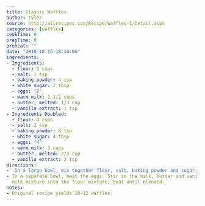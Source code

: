 ```yaml
---
title: Classic Waffles
author: Tyler
source: http://allrecipes.com/Recipe/Waffles-I/Detail.aspx
categories: [waffles]
cookTime: 0
prepTime: 0
preheat: ""
date: "2010-10-16 18:16:06"
ingredients:
- Ingredients:
  - flour: 2 cups
  - salt: 1 tsp
  - baking powder: 4 tsp
  - white sugar: 2 tbsp
  - eggs: "2"
  - warm milk: 1 1/2 cups
  - butter, melted: 1/3 cup
  - vanilla extract: 1 tsp
- Ingredients Doubled:
  - flour: 4 cups
  - salt: 2 tsp
  - baking powder: 8 tsp
  - white sugar: 4 tbsp
  - eggs: "4"
  - warm milk: 3 cups
  - butter, melted: 2/3 cup
  - vanilla extract: 2 tsp
directions:
- 'In a large bowl, mix together flour, salt, baking powder and sugar; set aside. '
- In a separate bowl, beat the eggs. Stir in the milk, butter and vanilla. Pour the
  milk mixture into the flour mixture; beat until blended.
notes:
- Original recipe yields 10-12 waffles.
---
```


